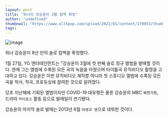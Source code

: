 ```yaml
---
layout: post
title: "위너의 강승윤이 3월 컴백 확정"
author: "undefined"
thumbnail: "https://www.allkpop.com/upload/2021/01/content/270053/thumb/1611726811-1589932098-20200519-kangseungyoon.jpg"
tags: 
---
```



![image](https://www.allkpop.com/upload/2021/01/content/270053/1611726811-1589932098-20200519-kangseungyoon.jpg)

위너 강승윤이 8년 만의 솔로 컴백을 확정했다.

1월 27일, YG 엔터테인먼트는 "강승윤이 3월에 첫 번째 솔로 정규 앨범을 발매할 것이다. 현재 그는 앨범에 수록된 모든 곡의 녹음을 마쳤으며 타이틀곡 뮤직비디오 촬영을 고대하고 있다. 강승윤은 이번 뮤직비디오 제작뿐 아니라 첫 스튜디오 앨범에 수록된 모든 곡을 작사, 작곡, 프로듀싱에 참여한 것으로 알려졌다.

당초 지난해에 기획된 앨범이지만 COVID-19 대유행은 물론 강승윤의 MBC `복면가왕`, 드라마 `카이로스` 활동 등으로 발매일이 연기됐다.

강승윤의 마지막 솔로 발매는 2013년 6월 `야생과 영`으로 데뷔한 것이다.